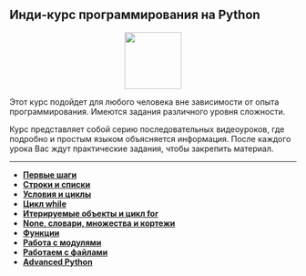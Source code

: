 ## Инди-курс программирования на Python

<div id="header" align="center">
  <img src="https://stepik.org/media/cache/images/courses/63085/cover_eig1Jqm/1e06c59e71b23ef2294f0bfea1a6e118.jpg" width="100"/>
</div>

Этот курс подойдет для любого человека вне зависимости от опыта программирования. Имеются задания различного уровня сложности.

Курс представляет собой серию последовательных видеоуроков, где подробно и простым языком объясняется информация. После каждого урока Вас ждут практические задания, чтобы закрепить материал.

---

- [**Первые шаги**](https://github.com/vypiemzalyubov/python/tree/main/Stepik/Indie%20Python%20Programming%20Course/01.%20First%20Steps)
- [**Строки и списки**](https://github.com/vypiemzalyubov/python/tree/main/Stepik/Indie%20Python%20Programming%20Course/02.%20Strings%20and%20Lists)
- [**Условия и циклы**](https://github.com/vypiemzalyubov/python/tree/main/Stepik/Indie%20Python%20Programming%20Course/03.%20Conditions%20and%20Cycles)
- [**Цикл while**](https://github.com/vypiemzalyubov/python/tree/main/Stepik/Indie%20Python%20Programming%20Course/04.%20While%20Cycle)
- [**Итерируемые объекты и цикл for**](https://github.com/vypiemzalyubov/python/tree/main/Stepik/Indie%20Python%20Programming%20Course/05.%20Iterated%20objects%20and%20for%20loop)
- [**None, словари, множества и кортежи**](https://github.com/vypiemzalyubov/python/tree/main/Stepik/Indie%20Python%20Programming%20Course/06.%20None%2C%20dictionaries%2C%20sets%20and%20tuples)
- [**Функции**](https://github.com/vypiemzalyubov/python/tree/main/Stepik/Indie%20Python%20Programming%20Course/07.%20Functions)
- [**Работа с модулями**](https://github.com/vypiemzalyubov/python/tree/main/Stepik/Indie%20Python%20Programming%20Course/08.%20Working%20with%20modules)
- [**Работаем с файлами**](https://github.com/vypiemzalyubov/python/tree/main/Stepik/Indie%20Python%20Programming%20Course/09.%20Working%20with%20files)
- [**Advanced Python**](https://github.com/vypiemzalyubov/python/tree/main/Stepik/Indie%20Python%20Programming%20Course/10.%20Advanced%20Python)
